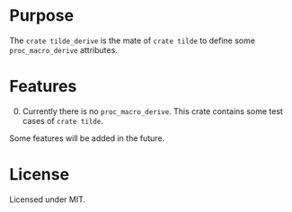 # Purpose

The `crate tilde_derive` is the mate of `crate tilde` to define some
`proc_macro_derive` attributes.

# Features

0. Currently there is no `proc_macro_derive`. This crate contains some test
cases of `crate tilde`.

Some features will be added in the future.

# License

Licensed under MIT.
